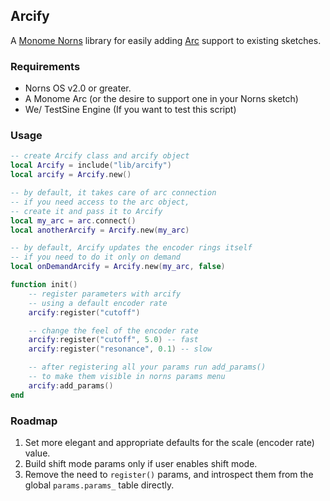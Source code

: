 ## Arcify

A [Monome Norns](https://monome.org/norns/) library for easily adding [Arc](https://monome.org/docs/arc/) support to existing sketches.

### Requirements

* Norns OS v2.0 or greater.
* A Monome Arc (or the desire to support one in your Norns sketch)
* We/ TestSine Engine (If you want to test this script)

### Usage

```lua
-- create Arcify class and arcify object
local Arcify = include("lib/arcify")
local arcify = Arcify.new()

-- by default, it takes care of arc connection
-- if you need access to the arc object,
-- create it and pass it to Arcify
local my_arc = arc.connect()
local anotherArcify = Arcify.new(my_arc)

-- by default, Arcify updates the encoder rings itself
-- if you need to do it only on demand
local onDemandArcify = Arcify.new(my_arc, false)

function init()
    -- register parameters with arcify
    -- using a default encoder rate
    arcify:register("cutoff")

    -- change the feel of the encoder rate
    arcify:register("cutoff", 5.0) -- fast
    arcify:register("resonance", 0.1) -- slow

    -- after registering all your params run add_params()
    -- to make them visible in norns params menu
    arcify:add_params()
end
```

### Roadmap
1. Set more elegant and appropriate defaults for the scale (encoder rate) value.
2. Build shift mode params only if user enables shift mode.
3. Remove the need to `register()` params, and introspect them from the global `params.params_` table directly.
